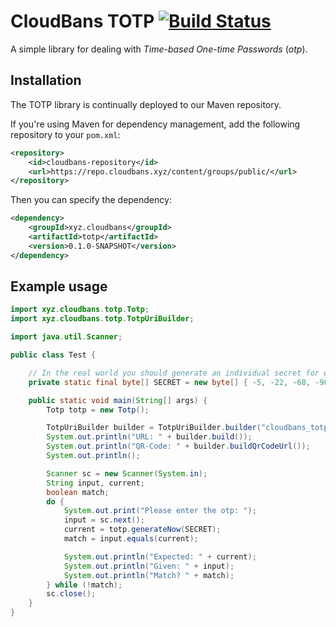 # CloudBans TOTP [![Build Status](https://travis-ci.org/CloudBans/totp.svg?branch=master)](https://travis-ci.org/CloudBans/totp)

A simple library for dealing with *Time-based One-time Passwords*
(*otp*).

## Installation

The TOTP library is continually deployed to our Maven repository.

If you're using Maven for dependency management, add the following
repository to your `pom.xml`:

```xml
<repository>
    <id>cloudbans-repository</id>
    <url>https://repo.cloudbans.xyz/content/groups/public/</url>
</repository>
```

Then you can specify the dependency:

```xml
<dependency>
    <groupId>xyz.cloudbans</groupId>
    <artifactId>totp</artifactId>
    <version>0.1.0-SNAPSHOT</version>
</dependency>
```

## Example usage

```java
import xyz.cloudbans.totp.Totp;
import xyz.cloudbans.totp.TotpUriBuilder;

import java.util.Scanner;

public class Test {

    // In the real world you should generate an individual secret for each user
    private static final byte[] SECRET = new byte[] { -5, -22, -68, -90, 45, 32, 102, -36, 108, 101 };

    public static void main(String[] args) {
        Totp totp = new Totp();

        TotpUriBuilder builder = TotpUriBuilder.builder("cloudbans_totp_demo:demo@cloudbans.xyz", SECRET);
        System.out.println("URL: " + builder.build());
        System.out.println("QR-Code: " + builder.buildQrCodeUrl());
        System.out.println();

        Scanner sc = new Scanner(System.in);
        String input, current;
        boolean match;
        do {
            System.out.print("Please enter the otp: ");
            input = sc.next();
            current = totp.generateNow(SECRET);
            match = input.equals(current);

            System.out.println("Expected: " + current);
            System.out.println("Given: " + input);
            System.out.println("Match? " + match);
        } while (!match);
        sc.close();
    }
}
```